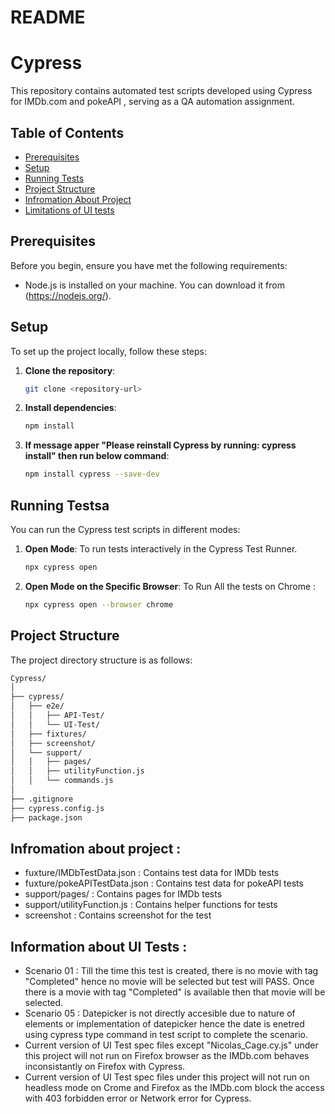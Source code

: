 # README #

# Cypress 

This repository contains automated test scripts developed using Cypress for IMDb.com and pokeAPI , serving as a QA automation assignment.

## Table of Contents

- [Prerequisites](#prerequisites)
- [Setup](#setup)
- [Running Tests](#running-tests)
- [Project Structure](#project-structure)
- [Infromation About Project](#Information-about-project)
- [Limitations of UI tests](#Limitations-of-UI-tests)
  

## Prerequisites

Before you begin, ensure you have met the following requirements:
- Node.js is installed on your machine. You can download it from (https://nodejs.org/).

## Setup

To set up the project locally, follow these steps:

1. **Clone the repository**:
    ```sh
    git clone <repository-url>
    ```

3. **Install dependencies**:
    ```sh
    npm install
    ```

4. **If message apper "Please reinstall Cypress by running: cypress install" then run below command**:
    ```sh
    npm install cypress --save-dev
    ```

## Running Testsa

You can run the Cypress test scripts in different modes:

1. **Open Mode**: To run tests interactively in the Cypress Test Runner.
    ```sh
    npx cypress open
    ```

2. **Open Mode on the Specific Browser**: To Run All the tests on Chrome :
      ```sh
      npx cypress open --browser chrome 
      ```

## Project Structure

The project directory structure is as follows:
```sh
Cypress/
│
├── cypress/
│   ├── e2e/
│   │   ├── API-Test/
│   │   └── UI-Test/
│   ├── fixtures/
│   ├── screenshot/
│   └── support/
│   │   ├── pages/
│   │   ├── utilityFunction.js
│   │   └── commands.js
│
├── .gitignore
├── cypress.config.js
├── package.json
```

## Infromation about project : 

-  fuxture/IMDbTestData.json     :  Contains test data for IMDb tests
-  fuxture/pokeAPITestData.json  :  Contains test data for pokeAPI tests
-  support/pages/                :  Contains pages for IMDb tests
-  support/utilityFunction.js    :  Contains helper functions for tests
-  screenshot                    :  Contains screenshot for the test  

## Information about UI Tests : 

-  Scenario 01 : Till the time this test is created, there is no movie with tag "Completed" hence no movie will be selected but test will PASS. Once there is a movie with tag "Completed" is available then that movie will be selected.
-  Scenario 05 : Datepicker is not directly accesible due to nature of elements or implementation of datepicker hence the date is enetred using cypress type command in test script to complete the scenario.
-  Current version of UI Test spec files except "Nicolas_Cage.cy.js" under this project will not run on Firefox browser as the IMDb.com behaves inconsistantly on Firefox with Cypress.
-  Current version of UI Test spec files under this project will not run on headless mode on Crome and Firefox as the IMDb.com block the access with 403 forbidden error or Network error for Cypress.
   
